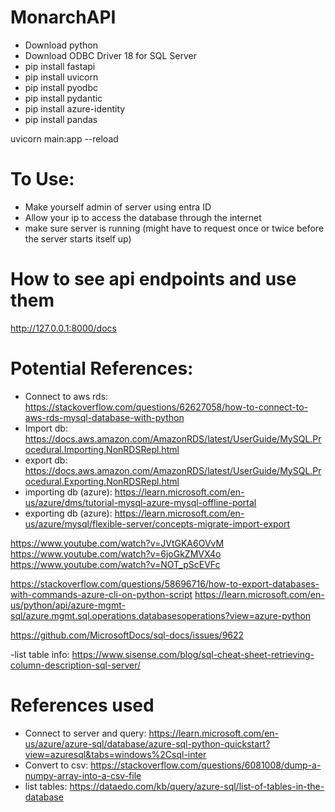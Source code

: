 # MonarchAPI

- Download python
- Download ODBC Driver 18 for SQL Server
- pip install fastapi
- pip install uvicorn
- pip install pyodbc
- pip install pydantic
- pip install azure-identity
- pip install pandas

uvicorn main:app --reload

# To Use:

- Make yourself admin of server using entra ID
- Allow your ip to access the database through the internet
- make sure server is running (might have to request once or twice before the server starts itself up)

# How to see api endpoints and use them

http://127.0.0.1:8000/docs

# Potential References:

- Connect to aws rds: https://stackoverflow.com/questions/62627058/how-to-connect-to-aws-rds-mysql-database-with-python
- Import db: https://docs.aws.amazon.com/AmazonRDS/latest/UserGuide/MySQL.Procedural.Importing.NonRDSRepl.html
- export db: https://docs.aws.amazon.com/AmazonRDS/latest/UserGuide/MySQL.Procedural.Exporting.NonRDSRepl.html
- importing db (azure): https://learn.microsoft.com/en-us/azure/dms/tutorial-mysql-azure-mysql-offline-portal
- exporting db (azure): https://learn.microsoft.com/en-us/azure/mysql/flexible-server/concepts-migrate-import-export

https://www.youtube.com/watch?v=JVtGKA6OVvM
https://www.youtube.com/watch?v=6joGkZMVX4o
https://www.youtube.com/watch?v=NOT_pScEVFc

https://stackoverflow.com/questions/58696716/how-to-export-databases-with-commands-azure-cli-on-python-script
https://learn.microsoft.com/en-us/python/api/azure-mgmt-sql/azure.mgmt.sql.operations.databasesoperations?view=azure-python

https://github.com/MicrosoftDocs/sql-docs/issues/9622

-list table info: https://www.sisense.com/blog/sql-cheat-sheet-retrieving-column-description-sql-server/

# References used

- Connect to server and query: https://learn.microsoft.com/en-us/azure/azure-sql/database/azure-sql-python-quickstart?view=azuresql&tabs=windows%2Csql-inter
- Convert to csv: https://stackoverflow.com/questions/6081008/dump-a-numpy-array-into-a-csv-file
- list tables: https://dataedo.com/kb/query/azure-sql/list-of-tables-in-the-database
